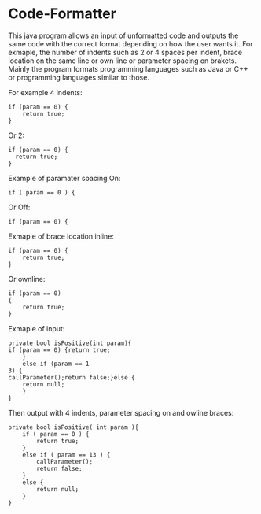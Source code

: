 # Code-Formatter

This java program allows an input of unformatted code and outputs the same code with the correct format depending on how the user wants it. For exmaple, the number of indents such as 2 or 4 spaces per indent, brace location on the same line or own line or parameter spacing on brakets. Mainly the program formats programming languages such as Java or C++ or programming languages similar to those.

For example 4 indents:
```
if (param == 0) {
    return true;
}
```

Or 2:
```
if (param == 0) {
  return true;
}
```

Example of paramater spacing On:
```
if ( param == 0 ) {
```

Or Off:
```
if (param == 0) {
```

Exmaple of brace location inline:
```
if (param == 0) {
    return true;
}
```

Or ownline:
```
if (param == 0) 
{
    return true;
}
```



Exmaple of input:
```
private bool isPositive(int param){
if (param == 0) {return true;
	}
	else if (param == 1
3) {
callParameter();return false;}else {
	return null;
	}
}
```

Then output with 4 indents, parameter spacing on and owline braces:
```
private bool isPositive( int param ){
    if ( param == 0 ) {
        return true;
    }
    else if ( param == 13 ) {
        callParameter();
        return false;
    }
    else {
        return null;
    }
}
```
